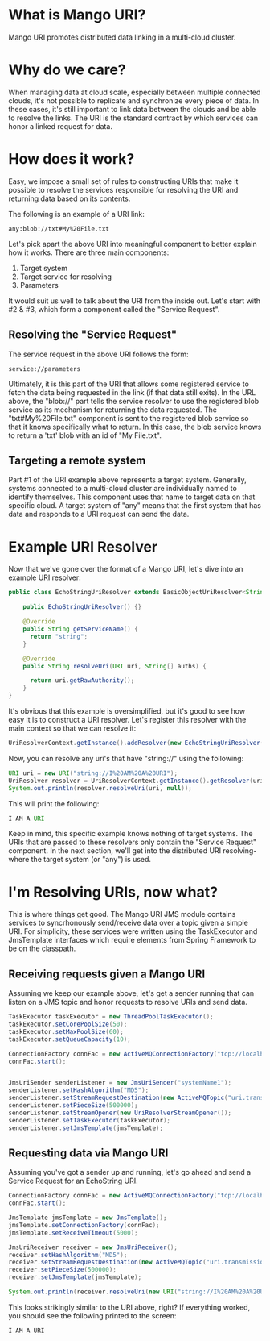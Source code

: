 # What is Mango URI?

Mango URI promotes distributed data linking in a multi-cloud cluster. 

# Why do we care?

When managing data at cloud scale, especially between multiple connected clouds, it's not possible to replicate and synchronize every piece of data. In these cases, it's still important to link data between the clouds and be able to resolve the links. The URI is the standard contract by which services can honor a linked request for data.

# How does it work?

Easy, we impose a small set of rules to constructing URIs that make it possible to resolve the services responsible for resolving the URI and returning data based on its contents.

The following is an example of a URI link:
```
any:blob://txt#My%20File.txt
```


Let's pick apart the above URI into meaningful component to better explain how it works. There are three main components:

1. Target system
2. Target service for resolving
3. Parameters


It would suit us well to talk about the URI from the inside out. Let's start with #2 & #3, which form a component called the "Service Request".

## Resolving the "Service Request"

The service request in the above URI follows the form:
```
service://parameters
```

Ultimately, it is this part of the URI that allows some registered service to fetch the data being requested in the link (if that data still exits). In the URL above, the "blob://" part tells the service resolver to use the registered blob service as its mechanism for returning the data requested. The "txt#My%20File.txt" component is sent to the registered blob service so that it knows specifically what to return. In this case, the blob service knows to return a 'txt' blob with an id of "My File.txt".

## Targeting a remote system

Part #1 of the URI example above represents a target system. Generally, systems connected to a multi-cloud cluster are individually named to identify themselves. This component uses that name to target data on that specific cloud. A target system of "any" means that the first system that has data and responds to a URI request can send the data.

# Example URI Resolver

Now that we've gone over the format of a Mango URI, let's dive into an example URI resolver:
```java
public class EchoStringUriResolver extends BasicObjectUriResolver<String> {

    public EchoStringUriResolver() {}

    @Override
    public String getServiceName() {
      return "string";
    }

    @Override
    public String resolveUri(URI uri, String[] auths) {

      return uri.getRawAuthority();
    }
}
```

It's obvious that this example is oversimplified, but it's good to see how easy it is to construct a URI resolver. Let's register this resolver with the main context so that we can resolve it:
```java
UriResolverContext.getInstance().addResolver(new EchoStringUriResolver());
```

Now, you can resolve any uri's that have "string://" using the following:
```java
URI uri = new URI("string://I%20AM%20A%20URI");
UriResolver resolver = UriResolverContext.getInstance().getResolver(uri);
System.out.println(resolver.resolveUri(uri, null));
```

This will print the following:
```java
I AM A URI
```

Keep in mind, this specific example knows nothing of target systems. The URIs that are passed to these resolvers only contain the "Service Request" component. In the next section, we'll get into the distributed URI resolving- where the target system (or "any") is used.

# I'm Resolving URIs, now what?

This is where things get good. The Mango URI JMS module contains services to syncrhonously send/receive data over a topic given a simple URI. For simplicity, these services were written using the TaskExecutor and JmsTemplate interfaces which require elements from Spring Framework to be on the classpath.

## Receiving requests given a Mango URI

Assuming we keep our example above, let's get a sender running that can listen on a JMS topic and honor requests to resolve URIs and send data.

```java 
TaskExecutor taskExecutor = new ThreadPoolTaskExecutor();
taskExecutor.setCorePoolSize(50);
taskExecutor.setMaxPoolSize(60);
taskExecutor.setQueueCapacity(10);

ConnectionFactory connFac = new ActiveMQConnectionFactory("tcp://localhost:61616");
connFac.start();


JmsUriSender senderListener = new JmsUriSender("systemName1");
senderListener.setHashAlgorithm("MD5");
senderListener.setStreamRequestDestination(new ActiveMQTopic("uri.transmission");
senderListener.setPieceSize(500000);
senderListener.setStreamOpener(new UriResolverStreamOpener());
senderListener.setTaskExecutor(taskExecutor);
senderListener.setJmsTemplate(jmsTemplate);
```

## Requesting data via Mango URI

Assuming you've got a sender up and running, let's go ahead and send a Service Request for an EchoString URI.

```java
ConnectionFactory connFac = new ActiveMQConnectionFactory("tcp://localhost:61616");
connFac.start();

JmsTemplate jmsTemplate = new JmsTemplate();
jmsTemplate.setConnectionFactory(connFac);
jmsTemplate.setReceiveTimeout(5000);

JmsUriReceiver receiver = new JmsUriReceiver();
receiver.setHashAlgorithm("MD5");
receiver.setStreamRequestDestination(new ActiveMQTopic("uri.transmission");
receiver.setPieceSize(500000);
receiver.setJmsTemplate(jmsTemplate);

System.out.println(receiver.resolveUri(new URI("string://I%20AM%20A%20URI")), null);
```

This looks strikingly similar to the URI above, right? If everything worked, you should see the following printed to the screen:
```
I AM A URI
```
